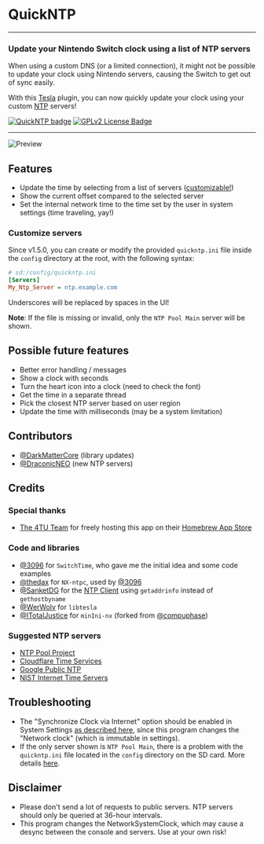 # QuickNTP

---

### Update your Nintendo Switch clock using a list of NTP servers

When using a custom DNS (or a limited connection), it might not be possible to update your clock using Nintendo servers, causing the Switch to get out of sync easily.

With this [Tesla](https://github.com/WerWolv/libtesla) plugin, you can now quickly update your clock using your custom [NTP](https://en.wikipedia.org/wiki/Network_Time_Protocol) servers!

[![QuickNTP badge][version-badge]][changelog] [![GPLv2 License Badge][license-badge]][license]

---

![Preview](https://github.com/user-attachments/assets/0218a5e6-92be-44ed-9de1-af400927a493)

## Features

- Update the time by selecting from a list of servers ([customizable!](#customize-servers))
- Show the current offset compared to the selected server
- Set the internal network time to the time set by the user in system settings (time traveling, yay!)

### Customize servers

Since v1.5.0, you can create or modify the provided `quickntp.ini` file inside the `config` directory at the root, with the following syntax:

```ini
# sd:/config/quickntp.ini
[Servers]
My_Ntp_Server = ntp.example.com
```

Underscores will be replaced by spaces in the UI!

**Note**: If the file is missing or invalid, only the `NTP Pool Main` server will be shown.

## Possible future features

- Better error handling / messages
- Show a clock with seconds
- Turn the heart icon into a clock (need to check the font)
- Get the time in a separate thread
- Pick the closest NTP server based on user region
- Update the time with milliseconds (may be a system limitation)

## Contributors

- [@DarkMatterCore](https://github.com/DarkMatterCore) (library updates)
- [@DraconicNEO](https://github.com/DraconicNEO) (new NTP servers)

## Credits

### Special thanks

- [The 4TU Team](https://github.com/fortheusers) for freely hosting this app on their [Homebrew App Store](https://hb-app.store/)

### Code and libraries

- [@3096](https://github.com/3096) for `SwitchTime`, who gave me the initial idea and some code examples
- [@thedax](https://github.com/thedax) for `NX-ntpc`, used by [@3096](https://github.com/3096)
- [@SanketDG](https://github.com/SanketDG) for the [NTP Client](https://github.com/SanketDG/c-projects/blob/master/ntp-client.c) using `getaddrinfo` instead of `gethostbyname`
- [@WerWolv](https://github.com/WerWolv) for `libtesla`
- [@ITotalJustice](https://github.com/ITotalJustice) for `minIni-nx` (forked from [@compuphase](https://github.com/compuphase))

### Suggested NTP servers

- [NTP Pool Project](https://www.ntppool.org)
- [Cloudflare Time Services](https://www.cloudflare.com/time/)
- [Google Public NTP](https://developers.google.com/time)
- [NIST Internet Time Servers](https://tf.nist.gov/tf-cgi/servers.cgi)

## Troubleshooting

- The "Synchronize Clock via Internet" option should be enabled in System Settings [as described here](https://en-americas-support.nintendo.com/app/answers/detail/a_id/22557/p/989/c/188), since this program changes the "Network clock" (which is immutable in settings).
- If the only server shown is `NTP Pool Main`, there is a problem with the `quickntp.ini` file located in the `config` directory on the SD card. More details [here](#customize-servers).

## Disclaimer

- Please don't send a lot of requests to public servers. NTP servers should only be queried at 36-hour intervals.
- This program changes the NetworkSystemClock, which may cause a desync between the console and servers. Use at your own risk!

[version-badge]: https://img.shields.io/github/v/release/nedex/QuickNTP
[changelog]: ./CHANGELOG.md
[license-badge]: https://img.shields.io/github/license/nedex/QuickNTP
[license]: ./LICENSE
